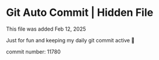 # Git Auto Commit | Hidden File

This file was added Feb 12, 2025

Just for fun and keeping my daily git commit active 🤪

commit number: 11780
